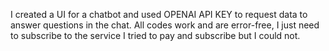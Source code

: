 I created a UI for a chatbot and used OPENAI API KEY to request data to answer questions in the chat. All codes work and are error-free, I just need to subscribe to the service I tried to pay and subscribe but I could not.
